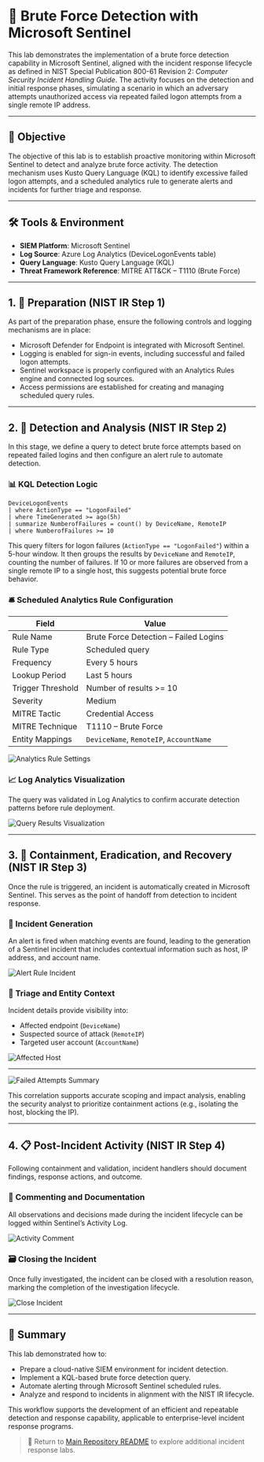 # 🔐 Brute Force Detection with Microsoft Sentinel

This lab demonstrates the implementation of a brute force detection capability in Microsoft Sentinel, aligned with the incident response lifecycle as defined in NIST Special Publication 800-61 Revision 2: *Computer Security Incident Handling Guide*. The activity focuses on the detection and initial response phases, simulating a scenario in which an adversary attempts unauthorized access via repeated failed logon attempts from a single remote IP address.

---

## 🧭 Objective

The objective of this lab is to establish proactive monitoring within Microsoft Sentinel to detect and analyze brute force activity. The detection mechanism uses Kusto Query Language (KQL) to identify excessive failed logon attempts, and a scheduled analytics rule to generate alerts and incidents for further triage and response.

---

## 🛠️ Tools & Environment

- **SIEM Platform**: Microsoft Sentinel
- **Log Source**: Azure Log Analytics (DeviceLogonEvents table)
- **Query Language**: Kusto Query Language (KQL)
- **Threat Framework Reference**: MITRE ATT&CK – T1110 (Brute Force)

---

## 1. 🧰 Preparation (NIST IR Step 1)

As part of the preparation phase, ensure the following controls and logging mechanisms are in place:

- Microsoft Defender for Endpoint is integrated with Microsoft Sentinel.
- Logging is enabled for sign-in events, including successful and failed logon attempts.
- Sentinel workspace is properly configured with an Analytics Rules engine and connected log sources.
- Access permissions are established for creating and managing scheduled query rules.

---

## 2. 🔎 Detection and Analysis (NIST IR Step 2)

In this stage, we define a query to detect brute force attempts based on repeated failed logins and then configure an alert rule to automate detection.

### 📊 KQL Detection Logic

```kql
DeviceLogonEvents
| where ActionType == "LogonFailed"
| where TimeGenerated >= ago(5h)
| summarize NumberofFailures = count() by DeviceName, RemoteIP
| where NumberofFailures >= 10
```

This query filters for logon failures (`ActionType == "LogonFailed"`) within a 5-hour window. It then groups the results by `DeviceName` and `RemoteIP`, counting the number of failures. If 10 or more failures are observed from a single remote IP to a single host, this suggests potential brute force behavior.

### 🛎️ Scheduled Analytics Rule Configuration

| **Field**             | **Value**                              |
|-----------------------|----------------------------------------|
| Rule Name             | Brute Force Detection – Failed Logins  |
| Rule Type             | Scheduled query                        |
| Frequency             | Every 5 hours                          |
| Lookup Period         | Last 5 hours                           |
| Trigger Threshold     | Number of results >= 10                  |
| Severity              | Medium                                 |
| MITRE Tactic          | Credential Access                      |
| MITRE Technique       | T1110 – Brute Force                    |
| Entity Mappings       | `DeviceName`, `RemoteIP`, `AccountName` |

![Analytics Rule Settings](images/NSGrule5.png)

### 📈 Log Analytics Visualization

The query was validated in Log Analytics to confirm accurate detection patterns before rule deployment.

![Query Results Visualization](images/Visualization2.png)

---

## 3. 🚨 Containment, Eradication, and Recovery (NIST IR Step 3)

Once the rule is triggered, an incident is automatically created in Microsoft Sentinel. This serves as the point of handoff from detection to incident response.

### 🔗 Incident Generation

An alert is fired when matching events are found, leading to the generation of a Sentinel incident that includes contextual information such as host, IP address, and account name.

![Alert Rule Incident](images/AlertRuleIncident1.png)

### 🧩 Triage and Entity Context

Incident details provide visibility into:
- Affected endpoint (`DeviceName`)
- Suspected source of attack (`RemoteIP`)
- Targeted user account (`AccountName`)

![Affected Host](images/AffectedHost3.png)  

---

![Failed Attempts Summary](images/Nosuccess4.png)

This correlation supports accurate scoping and impact analysis, enabling the security analyst to prioritize containment actions (e.g., isolating the host, blocking the IP).

---

## 4. 📋 Post-Incident Activity (NIST IR Step 4)

Following containment and validation, incident handlers should document findings, response actions, and outcome.

### 📝 Commenting and Documentation

All observations and decisions made during the incident lifecycle can be logged within Sentinel’s Activity Log.

![Activity Comment](images/ActivityComment6.png)

### 🗃️ Closing the Incident

Once fully investigated, the incident can be closed with a resolution reason, marking the completion of the investigation lifecycle.

![Close Incident](images/closed7.png)

---

## 📌 Summary

This lab demonstrated how to:

- Prepare a cloud-native SIEM environment for incident detection.
- Implement a KQL-based brute force detection query.
- Automate alerting through Microsoft Sentinel scheduled rules.
- Analyze and respond to incidents in alignment with the NIST IR lifecycle.

This workflow supports the development of an efficient and repeatable detection and response capability, applicable to enterprise-level incident response programs.

> 🔁 Return to [Main Repository README](../README.md) to explore additional incident response labs.

